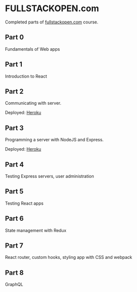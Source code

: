# FULLSTACKOPEN.com

Completed parts of [fullstackopen.com](https://fullstackopen.com/en/about/) course.

## Part 0

Fundamentals of Web apps

## Part 1

Introduction to React

## Part 2

Communicating with server.

Deployed: [Heroku](https://salty-springs-50471.herokuapp.com/)

## Part 3

Programming a server with NodeJS and Express.

Deployed: [Heroku](https://salty-springs-50471.herokuapp.com/api/persons)

## Part 4

Testing Express servers, user administration

## Part 5

Testing React apps

## Part 6

State management with Redux

## Part 7

React router, custom hooks, styling app with CSS and webpack

## Part 8

GraphQL
